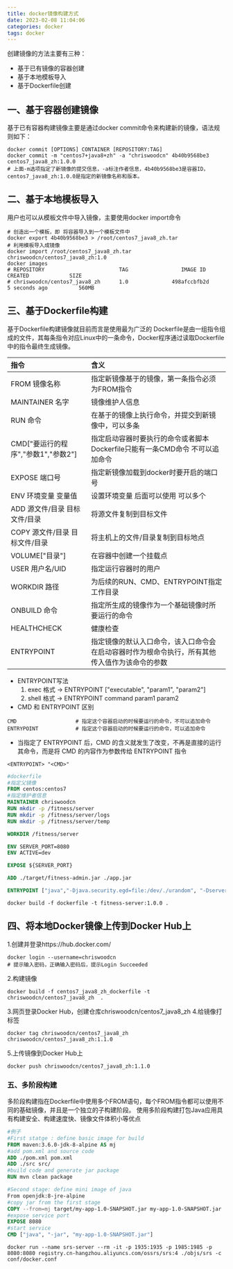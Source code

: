 ```yaml
---
title: docker镜像构建方式 
date: 2023-02-08 11:04:06 
categories: docker 
tags: docker
---
```

创建镜像的方法主要有三种：

- 基于已有镜像的容器创建
- 基于本地模板导入
- 基于Dockerfile创建

## 一、基于容器创建镜像

基于已有容器构建镜像主要是通过docker commit命令来构建新的镜像，语法规则如下：

~~~shell
docker commit [OPTIONS] CONTAINER [REPOSITORY:TAG]
docker commit -m "centos7+java8+zh" -a "chriswoodcn" 4b40b9568be3 centos7_java8_zh:1.0.0
# 上面-m选项指定了新镜像的提交信息，-a标注作者信息，4b40b9568be3是容器ID，centos7_java8_zh:1.0.0是指定的新镜像名称和版本。
~~~

## 二、基于本地模板导入

用户也可以从模板文件中导入镜像，主要使用docker import命令

~~~shell
# 创造出一个模板，即 将容器导入到一个模板文件中
docker export 4b40b9568be3 > /root/centos7_java8_zh.tar
# 利用模板导入成镜像
docker import /root/centos7_java8_zh.tar chriswoodcn/centos7_java8_zh:1.0
docker images
# REPOSITORY                        TAG                 IMAGE ID            CREATED             SIZE
# chriswoodcn/centos7_java8_zh      1.0              498afccbfb2d        5 seconds ago          560MB
~~~

## 三、基于Dockerfile构建

基于Dockerfile构建镜像就目前而言是使用最为广泛的 Dockerfile是由一组指令组成的文件，其每条指令对应Linux中的一条命令，Docker程序通过读取Dockerfile中的指令最终生成镜像。

| 指令 | 含义 |
| :----- | :----- |
| FROM 镜像名称 | 指定新镜像基于的镜像，第一条指令必须为FROM指令 |
| MAINTAINER 名字 | 镜像维护人信息 |
| RUN 命令 | 在基于的镜像上执行命令，并提交到新镜像中，可以多条 |
| CMD["要运行的程序","参数1","参数2"] | 指定启动容器时要执行的命令或者脚本 Dockerfile只能有一条CMD命令 不可以追加命令|
| EXPOSE 端口号 | 指定新镜像加载到docker时要开启的端口号 |
| ENV 环境变量 变量值 | 设置环境变量 后面可以使用 可以多个 |
| ADD 源文件/目录 目标文件/目录 | 将源文件复制到目标文件 |
| COPY 源文件/目录 目标文件/目录 | 将主机上的文件/目录复制到目标地点 |
| VOLUME["目录"] | 在容器中创建一个挂载点 |
| USER 用户名/UID | 指定运行容器时的用户 |
| WORKDIR 路径 | 为后续的RUN、CMD、ENTRYPOINT指定工作目录 |
| ONBUILD 命令 | 指定所生成的镜像作为一个基础镜像时所要运行的命令 |
| HEALTHCHECK | 健康检查 |
| ENTRYPOINT | 指定镜像的默认入口命令，该入口命令会在启动容器时作为根命令执行，所有其他传入值作为该命令的参数 |

- ENTRYPOINT写法
    1. exec 格式 -> ENTRYPOINT ["executable", "param1", "param2"]
    2. shell 格式 -> ENTRYPOINT command param1 param2
- CMD 和 ENTRYPOINT 区别

~~~shell
CMD                   # 指定这个容器启动的时候要运行的命令，不可以追加命令
ENTRYPOINT            # 指定这个容器启动的时候要运行的命令，可以追加命令
~~~

- 当指定了 ENTRYPOINT 后，CMD 的含义就发生了改变，不再是直接的运行其命令，而是将 CMD 的内容作为参数传给 ENTRYPOINT 指令

~~~shell
<ENTRYPOINT> "<CMD>"
~~~

~~~dockerfile
#dockerfile
#指定父镜像
FROM centos:centos7
#指定维护者信息
MAINTAINER chriswoodcn 
RUN mkdir -p /fitness/server
RUN mkdir -p /fitness/server/logs
RUN mkdir -p /fitness/server/temp

WORKDIR /fitness/server

ENV SERVER_PORT=8080
ENV ACTIVE=dev

EXPOSE ${SERVER_PORT}

ADD ./target/fitness-admin.jar ./app.jar

ENTRYPOINT ["java","-Djava.security.egd=file:/dev/./urandom", "-Dserver.port=${SERVER_PORT}","-jar","-Dspring.profiles.active=${ACTIVE}","-Dfile.encoding=UTF-8","app.jar"]
~~~

~~~shell
docker build -f dockerfile -t fitness-server:1.0.0 .
~~~

## 四、将本地Docker镜像上传到Docker Hub上

1.创建并登录https://hub.docker.com/

~~~shell
docker login --username=chriswoodcn
# 提示输入密码，正确输入密码后，提示Login Succeeded
~~~

2.构建镜像

~~~shell
docker build -f centos7_java8_zh_dockerfile -t chriswoodcn/centos7_java8_zh  .
~~~

3.网页登录Docker Hub，创建仓库chriswoodcn/centos7_java8_zh 4.给镜像打标签

~~~shell
docker tag chriswoodcn/centos7_java8_zh chriswoodcn/centos7_java8_zh:1.1.0
~~~

5.上传镜像到Docker Hub上

~~~shell
docker push chriswoodcn/centos7_java8_zh:1.1.0
~~~

### 五、多阶段构建

多阶段构建指在Dockerfile中使用多个FROM语句，每个FROM指令都可以使用不同的基础镜像，并且是一个独立的子构建阶段。 使用多阶段构建打包Java应用具有构建安全、构建速度快、镜像文件体积小等优点

~~~dockerfile
#例子
#First statge : define basic image for build
FROM maven:3.6.0-jdk-8-alpine AS mj
#add pom.xml and source code
ADD ./pom.xml pom.xml
ADD ./src src/
#build code and generate jar package
RUN mvn clean package

#Second stage: define mini image of java
From openjdk:8-jre-alpine
#copy jar from the first stage
COPY --from=mj target/my-app-1.0-SNAPSHOT.jar my-app-1.0-SNAPSHOT.jar
#expose service port
EXPOSE 8080
#start service
CMD ["java", "-jar", "my-app-1.0-SNAPSHOT.jar"]
~~~

~~~
docker run --name srs-server --rm -it -p 1935:1935 -p 1985:1985 -p 8080:8080 registry.cn-hangzhou.aliyuncs.com/ossrs/srs:4 ./objs/srs -c conf/docker.conf
~~~
